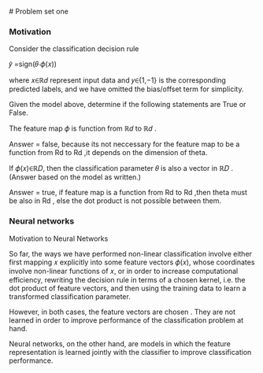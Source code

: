 # Problem set one

### Motivation

Consider the classification decision rule

𝑦̂ =sign(𝜃⋅𝜙(𝑥)) 
 
where  𝑥∈ℝ𝑑  represent input data and  𝑦∈{1,−1}  is the corresponding predicted labels, and we have omitted the bias/offset term for simplicity.

Given the model above, determine if the following statements are True or False.

The feature map  𝜙  is function from  ℝ𝑑  to  ℝ𝑑 .

Answer = false, because its not neccessary for the feature map to be a function from Rd to Rd ,it depends on the dimension of theta.

If  𝜙(𝑥)∈ℝ𝐷,  then the classification parameter  𝜃  is also a vector in  ℝ𝐷 . (Answer based on the model as written.)


Answer = true, if feature map is a function from Rd to Rd ,then theta must be also in Rd , else the dot product is not possible between them.


### Neural networks

Motivation to Neural Networks

So far, the ways we have performed non-linear classification involve either first mapping  𝑥  explicitly into some feature vectors  𝜙(𝑥),  whose coordinates involve non-linear functions of  𝑥,  or in order to increase computational efficiency, rewriting the decision rule in terms of a chosen kernel, i.e. the dot product of feature vectors, and then using the training data to learn a transformed classification parameter.

However, in both cases, the feature vectors are chosen . They are not learned in order to improve performance of the classification problem at hand.

Neural networks, on the other hand, are models in which the feature representation is learned jointly with the classifier to improve classification performance.

